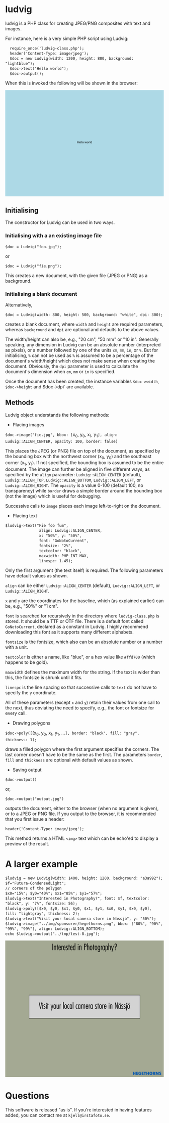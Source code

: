 # ludvig
ludvig is a PHP class for creating JPEG/PNG composites with text and images.

For instance, here is a very simple PHP script using Ludvig:
```
  require_once('ludvig-class.php');
  header('Content-Type: image/jpeg');
  $doc = new Ludvig(width: 1200, height: 800, background: "lightblue");
  $doc->text("Hello world");
  $doc->output();
```
When this is invoked the following will be shown in the browser:

![output](https://github.com/kjepo/ludvig/blob/main/input-output.jpg)

## Initialising

The constructor for Ludvig can be used in two ways.
### Initialising with a an existing image file 
```
$doc = Ludvig("foo.jpg");
```
or
```
$doc = Ludvig("fie.png");
```
This creates a new document, with the given file (JPEG or PNG) as a background.

### Initialising a blank document
Alternatively,
```
$doc = Ludvig(width: 800, height: 500, background: "white", dpi: 300);
```
creates a blank document, where `width` and `height` are required parameters,
whereas `background` and `dpi` are optional and defaults to the above values.

The width/height can also be, e.g., "20 cm", "50 mm" or "10 in".
Generally speaking, any dimension in Ludvig can be an absolute number (interpreted as pixels),
or a number followed by one of the units `cm`, `mm`, `in`, or `%`.
But for initialising, `%` can not be used as `%` is assumed to be a percentage of the document's
width/height which does not make sense when creating the document.
Obviously, the `dpi` parameter is used to calculate the document's dimension when `cm`, `mm` or `in` is specified.

Once the document has been created, the instance variables `$doc->width`, `$doc->height` and $doc->dpi` are available.

## Methods
Ludvig object understands the following methods:

- Placing images

`$doc->image("fie.jpg", bbox: [`x<sub>0</sub>, y<sub>0</sub>, x<sub>1</sub>, y<sub>1</sub>`], align: Ludvig::ALIGN_CENTER, opacity: 100, border: false)`

This places the JPEG (or PNG) file on top of the document, as specified by the bounding box with the northwest corner
(x<sub>0</sub>, y<sub>0</sub>)
and the southeast corner
(x<sub>1</sub>, y<sub>1</sub>).
If not specified, the bounding box is assumed to be the entire document.
The image can further be aligned in five different ways, as specified by the `align` parameter:
`Ludvig::ALIGN_CENTER` (default),
`Ludvig::ALIGN_TOP`,
`Ludvig::ALIGN_BOTTOM`,
`Ludvig::ALIGN_LEFT`,
or
`Ludvig::ALIGN_RIGHT`.
The `opacity` is a value 0-100 (default 100, no transparency) while `border` draws a simple border around
the bounding box (not the image) which is useful for debugging.

Successive calls to `image` places each image left-to-right on the document.

- Placing text

```
$ludvig->text("Fie foo fum",
               align: Ludvig::ALIGN_CENTER,
               x: "50%", y: "50%",
               font: "GoNotoCurrent",
               fontsize: "2%",
               textcolor: "black",
               maxwidth: PHP_INT_MAX,
               linespc: 1.45);
```
Only the first argument (the text itself) is required.  The following parameters have default values as shown.

 `align` can be either `Ludvig::ALIGN_CENTER` (default), `Ludvig::ALIGN_LEFT`, or `Ludvig::ALIGN_RIGHT`.

`x` and `y` are the coordinates for the baseline, which (as explained earlier) can be, e.g., "50%" or "1 cm".

`font` is searched for recursively in the directory where `ludvig-class.php` is stored.  It should be a TTF or OTF file.
There is a default font called `GoNotoCurrent`, declared as a constant in Ludvig. I highly recommend downloading this
font as it supports many different alphabets.

`fontsize` is the fontsize, which also can be an absolute number or a number with a unit.

`textcolor` is either a name, like "blue", or a hex value like `#ffd700` (which happens to be gold).

`maxwidth` defines the maximum width for the string.  If the text is wider than this, the fontsize is shrunk until it fits.

`linespc` is the line spacing so that successive calls to `text` do not have to specify the `y` coordinate.

All of these parameters (except `x` and `y`) retain their values from one call to the next,
thus obviating the need to specify, e.g., the font or fontsize for every call.

- Drawing polygons

`$doc->poly([`(x<sub>0</sub>, y<sub>0</sub>, x<sub>1</sub>, y<sub>1</sub>, ...`], border: "black", fill: "gray", thickness: 1);`

draws a filled polygon where the first argument specifies the corners.  The last corner doesn't have to be the same as the first.
The parameters `border`, `fill` and `thickness` are optional with default values as shown.

- Saving output

```
$doc->output()
```
or,
```
$doc->output("output.jpg")
```
outputs the document, either to the browser (when no argument is given), or to a JPEG or PNG file.
If you output to the browser, it is recommended that you first issue a header:
```
header('Content-Type: image/jpeg');
```
This method returns a HTML `<img>` text which can be echo'ed to display a preview of the result.

# A larger example

```
$ludvig = new Ludvig(width: 1400, height: 1200, background: "a3a992");
$f="Futura-CondensedLight";
// corners of the polygon
$x0="15%"; $y0="40%"; $x1="85%"; $y1="57%";
$ludvig->text("Interested in Photography?", font: $f, textcolor: "black", y: "7%", fontsize: 56);
$ludvig->poly([$x0, $y0, $x1, $y0, $x1, $y1, $x0, $y1, $x0, $y0], fill: "lightgray", thickness: 2);
$ludvig->text("Visit your local camera store in Nässjö", y: "50%");
$ludvig->image("../img/sponsorer/hegethorns.png", bbox: ["80%", "90%", "99%", "99%"], align: Ludvig::ALIGN_BOTTOM);
echo $ludvig->output("../tmp/test-8.jpg");
```

![Output](https://github.com/kjepo/ludvig/blob/main/hegethorns.jpeg)

# Questions

This software is released "as is".  If you're interested in having features added, you can contact me at `kjell@irstafoto.se`.

